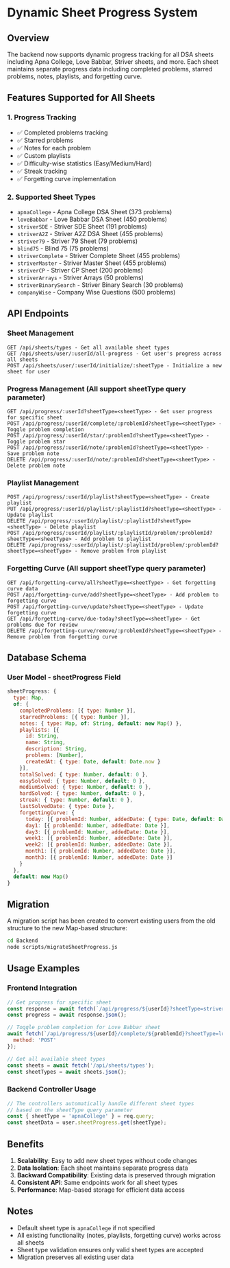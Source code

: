 # Dynamic Sheet Progress System

## Overview
The backend now supports dynamic progress tracking for all DSA sheets including Apna College, Love Babbar, Striver sheets, and more. Each sheet maintains separate progress data including completed problems, starred problems, notes, playlists, and forgetting curve.

## Features Supported for All Sheets

### 1. Progress Tracking
- ✅ Completed problems tracking
- ✅ Starred problems
- ✅ Notes for each problem
- ✅ Custom playlists
- ✅ Difficulty-wise statistics (Easy/Medium/Hard)
- ✅ Streak tracking
- ✅ Forgetting curve implementation

### 2. Supported Sheet Types
- `apnaCollege` - Apna College DSA Sheet (373 problems)
- `loveBabbar` - Love Babbar DSA Sheet (450 problems)
- `striverSDE` - Striver SDE Sheet (191 problems)
- `striverA2Z` - Striver A2Z DSA Sheet (455 problems)
- `striver79` - Striver 79 Sheet (79 problems)
- `blind75` - Blind 75 (75 problems)
- `striverComplete` - Striver Complete Sheet (455 problems)
- `striverMaster` - Striver Master Sheet (455 problems)
- `striverCP` - Striver CP Sheet (200 problems)
- `striverArrays` - Striver Arrays (50 problems)
- `striverBinarySearch` - Striver Binary Search (30 problems)
- `companyWise` - Company Wise Questions (500 problems)

## API Endpoints

### Sheet Management
```
GET /api/sheets/types - Get all available sheet types
GET /api/sheets/user/:userId/all-progress - Get user's progress across all sheets
POST /api/sheets/user/:userId/initialize/:sheetType - Initialize a new sheet for user
```

### Progress Management (All support sheetType query parameter)
```
GET /api/progress/:userId?sheetType=<sheetType> - Get user progress for specific sheet
POST /api/progress/:userId/complete/:problemId?sheetType=<sheetType> - Toggle problem completion
POST /api/progress/:userId/star/:problemId?sheetType=<sheetType> - Toggle problem star
POST /api/progress/:userId/note/:problemId?sheetType=<sheetType> - Save problem note
DELETE /api/progress/:userId/note/:problemId?sheetType=<sheetType> - Delete problem note
```

### Playlist Management
```
POST /api/progress/:userId/playlist?sheetType=<sheetType> - Create playlist
PUT /api/progress/:userId/playlist/:playlistId?sheetType=<sheetType> - Update playlist
DELETE /api/progress/:userId/playlist/:playlistId?sheetType=<sheetType> - Delete playlist
POST /api/progress/:userId/playlist/:playlistId/problem/:problemId?sheetType=<sheetType> - Add problem to playlist
DELETE /api/progress/:userId/playlist/:playlistId/problem/:problemId?sheetType=<sheetType> - Remove problem from playlist
```

### Forgetting Curve (All support sheetType query parameter)
```
GET /api/forgetting-curve/all?sheetType=<sheetType> - Get forgetting curve data
POST /api/forgetting-curve/add?sheetType=<sheetType> - Add problem to forgetting curve
POST /api/forgetting-curve/update?sheetType=<sheetType> - Update forgetting curve
GET /api/forgetting-curve/due-today?sheetType=<sheetType> - Get problems due for review
DELETE /api/forgetting-curve/remove/:problemId?sheetType=<sheetType> - Remove problem from forgetting curve
```

## Database Schema

### User Model - sheetProgress Field
```javascript
sheetProgress: {
  type: Map,
  of: {
    completedProblems: [{ type: Number }],
    starredProblems: [{ type: Number }],
    notes: { type: Map, of: String, default: new Map() },
    playlists: [{
      id: String,
      name: String,
      description: String,
      problems: [Number],
      createdAt: { type: Date, default: Date.now }
    }],
    totalSolved: { type: Number, default: 0 },
    easySolved: { type: Number, default: 0 },
    mediumSolved: { type: Number, default: 0 },
    hardSolved: { type: Number, default: 0 },
    streak: { type: Number, default: 0 },
    lastSolvedDate: { type: Date },
    forgettingCurve: {
      today: [{ problemId: Number, addedDate: { type: Date, default: Date.now } }],
      day1: [{ problemId: Number, addedDate: Date }],
      day3: [{ problemId: Number, addedDate: Date }],
      week1: [{ problemId: Number, addedDate: Date }],
      week2: [{ problemId: Number, addedDate: Date }],
      month1: [{ problemId: Number, addedDate: Date }],
      month3: [{ problemId: Number, addedDate: Date }]
    }
  },
  default: new Map()
}
```

## Migration

A migration script has been created to convert existing users from the old structure to the new Map-based structure:

```bash
cd Backend
node scripts/migrateSheetProgress.js
```

## Usage Examples

### Frontend Integration
```javascript
// Get progress for specific sheet
const response = await fetch(`/api/progress/${userId}?sheetType=striverSDE`);
const progress = await response.json();

// Toggle problem completion for Love Babbar sheet
await fetch(`/api/progress/${userId}/complete/${problemId}?sheetType=loveBabbar`, {
  method: 'POST'
});

// Get all available sheet types
const sheets = await fetch('/api/sheets/types');
const sheetTypes = await sheets.json();
```

### Backend Controller Usage
```javascript
// The controllers automatically handle different sheet types
// based on the sheetType query parameter
const { sheetType = 'apnaCollege' } = req.query;
const sheetData = user.sheetProgress.get(sheetType);
```

## Benefits

1. **Scalability**: Easy to add new sheet types without code changes
2. **Data Isolation**: Each sheet maintains separate progress data
3. **Backward Compatibility**: Existing data is preserved through migration
4. **Consistent API**: Same endpoints work for all sheet types
5. **Performance**: Map-based storage for efficient data access

## Notes

- Default sheet type is `apnaCollege` if not specified
- All existing functionality (notes, playlists, forgetting curve) works across all sheets
- Sheet type validation ensures only valid sheet types are accepted
- Migration preserves all existing user data